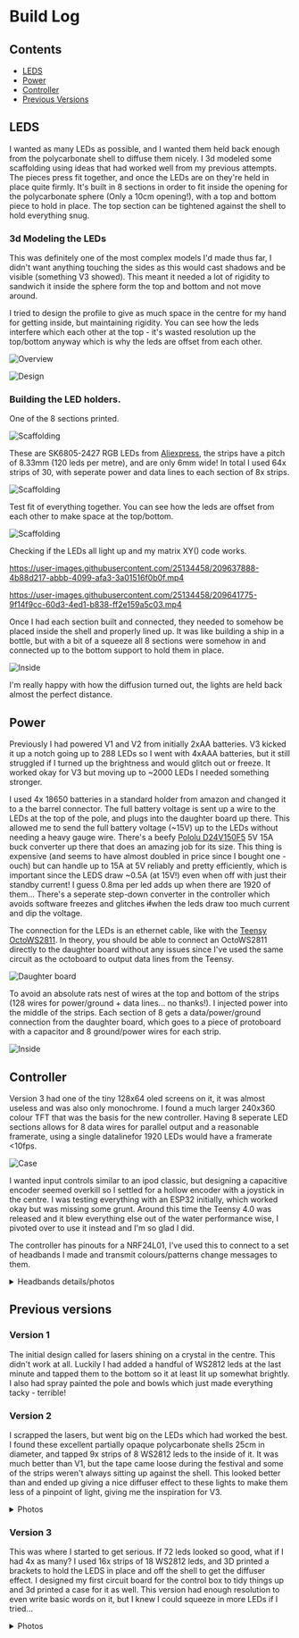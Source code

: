 # Build Log

## Contents
- [LEDS](#leds)
- [Power](#power)
- [Controller](#controller)
- [Previous Versions](#previous-versions)
  

## LEDS
I wanted as many LEDs as possible, and I wanted them held back enough from the polycarbonate shell to diffuse them nicely. 
I 3d modeled some scaffolding using ideas that had worked well from my previous attempts. The pieces press fit together, and once the LEDs are on they're held in place quite firmly. It's built in 8 sections in order to fit inside the opening for the polycarbonate sphere (Only a 10cm opening!), with a top and bottom piece to hold in place. The top section can be tightened against the shell to hold everything snug. 

### 3d Modeling the LEDs
This was definitely one of the most complex models I'd made thus far, I didn't want anything touching the sides as this would cast shadows and be visible (something V3 showed). This meant it needed a lot of rigidity to sandwich it inside the sphere form the top and bottom and not move around. 

I tried to design the profile to give as much space in the centre for my hand for getting inside, but maintaining rigidity.
You can see how the leds interfere which each other at the top - it's wasted resolution up the top/bottom anyway which is why the leds are offset from each other. 

![Overview](designOverview.PNG)

![Design](v4-design.png)


### Building the LED holders. 
One of the 8 sections printed. 

![Scaffolding](V4-scaffolding1.PNG)


These are SK6805-2427 RGB LEDs from [Aliexpress](https://www.aliexpress.com/item/32818340106.html?spm=a2g0o.order_list.order_list_main.358.679f1802EQyb32), the strips have a pitch of 8.33mm (120 leds per metre), and are only 6mm wide! In total I used 64x strips of 30, with seperate power and data lines to each section of 8x strips. 

![Scaffolding](V4-scaffolding2.PNG)


Test fit of everything together. You can see how the leds are offset from each other to make space at the top/bottom. 

![Scaffolding](V4-Scaffolding3.PNG)


Checking if the LEDs all light up and my matrix XY() code works.
  
https://user-images.githubusercontent.com/25134458/209637888-4b88d217-abbb-4099-afa3-3a01516f0b0f.mp4


https://user-images.githubusercontent.com/25134458/209641775-9f14f9cc-60d3-4ed1-b838-ff2e159a5c03.mp4


Once I had each section built and connected, they needed to somehow be placed inside the shell and properly lined up. It was like building a ship in a bottle, but with a bit of a squeeze all 8 sections were somehow in and connected up to the bottom support to hold them in place. 

![Inside](V4-inside2.JPG)


I'm really happy with how the diffusion turned out, the lights are held back almost the perfect distance. 



## Power
Previously I had powered V1 and V2 from initially 2xAA batteries. V3 kicked it up a notch going up to 288 LEDs so I went with 4xAAA batteries, but it still struggled if I turned up the brightness and would glitch out or freeze. It worked okay for V3 but moving up to ~2000 LEDs I needed something stronger. 

I used 4x 18650 batteries in a standard holder from amazon and changed it to a the barrel connector. The full battery voltage is sent up a wire to the LEDs at the top of the pole, and plugs into the daughter board up there. This allowed me to send the full battery voltage (~15V) up to the LEDs without needing a heavy gauge wire. There's a beefy [Pololu D24V150F5](https://www.pololu.com/product/2881) 5V 15A buck converter up there that does an amazing job for its size. This thing is expensive (and seems to have almost doubled in price since I bought one - ouch) but can handle up to 15A at 5V reliably and pretty efficiently, which is important since the LEDS draw ~0.5A (at 15V!) even when off with just their standby current! I guess 0.8ma per led adds up when there are 1920 of them... There's a seperate step-down converter in the controller which avoids software freezes and glitches ~~if~~when the leds draw too much current and dip the voltage. 

The connection for the LEDs is an ethernet cable, like with the [Teensy OctoWS2811](https://www.pjrc.com/store/octo28_adaptor.html). In theory, you should be able to connect an OctoWS2811 directly to the daughter board without any issues since I've used the same circuit as the octoboard to output data lines from the Teensy. 

![Daughter board](V4-daughterBoard.PNG)


To avoid an absolute rats nest of wires at the top and bottom of the strips (128 wires for power/ground + data lines... no thanks!). I injected power into the middle of the strips. Each section of 8 gets a data/power/ground connection from the daughter board, which goes to a piece of protoboard with a capacitor and 8 ground/power wires for each strip. 

![Inside](V4-inside.jpg)


## Controller
Version 3 had one of the tiny 128x64 oled screens on it, it was almost useless and was also only monochrome. I found a much larger 240x360 colour TFT that was the basis for the new controller. Having 8 seperate LED sections allows for 8 data wires for parallel output and a reasonable framerate, using a single datalinefor 1920 LEDs would have a framerate <10fps. 

![Case](Controller-case.png)

I wanted input controls similar to an ipod classic, but designing a capacitive encoder seemed overkill so I settled for a hollow encoder with a joystick in the centre. I was testing everything with an ESP32 initially, which worked okay but was missing some grunt. Around this time the Teensy 4.0 was released and it blew everything else out of the water performance wise, I pivoted over to use it instead and I'm so glad I did. 

The controller has pinouts for a NRF24L01, I've used this to connect to a set of headbands I made and transmit colours/patterns change messages to them. 

<details>
  <summary>Headbands details/photos</summary>
  
  The headbands have a mere 14 LEDs on them in a waterproof casing, connected to a small circuit board that holds an ATTINY and an NRF24L01, powered by 2xAA batteries in a 3d printed case. The case is a little bulky, but has a nice curve that conforms to the back of your head. It's proven to be a pretty sturdy design, none of the 12 I made have broken yet... A couple patterns and the NRF code is at the limit of what the ATTINY can do, though it's impressive for a DIP8 chip! Technically powering the leds from 3V shouldn't work and I was prepared to squeeze a boost converter in there, but it somehow works without it! 
  
  ![photo](HeadbandGroup.jpg)
  
  </details>


## Previous versions
### Version 1  
The initial design called for lasers shining on a crystal in the centre. This didn't work at all. Luckily I had added a handful of WS2812 leds at the last minute and tapped them to the bottom so it at least lit up somewhat brightly. I also had spray painted the pole and bowls which just made everything tacky - terrible!

### Version 2 
I scrapped the lasers, but went big on the LEDs which had worked the best. I found these excellent partially opaque polycarbonate shells 25cm in diameter, and tapped 9x strips of 8 WS2812 leds to the inside of it. It was much better than V1, but the tape came loose during the festival and some of the strips weren't always sitting up against the shell. This looked better than and ended up giving a nice diffuser effect to these lights to make them less of a pinpoint of light, giving me the inspiration for V3. 
  <details> 
    <summary>Photos</summary>
  
  ![Version 2](OldVersions/V2-totem.GIF)
  
  </details>
  
### Version 3 
This was where I started to get serious. If 72 leds looked so good, what if I had 4x as many?  I used 16x strips of 18 WS2812 leds, and 3D printed a brackets to hold the LEDS in place and off the shell to get the diffuser effect. I designed my first circuit board for the control box to tidy things up and 3d printed a case for it as well. This version had enough resolution to even write basic words on it, but I knew I could squeeze in more LEDs if I tried...

  <details> 
    <summary>Photos</summary>
  
  Here you can see the layout of the LEDs, with the top piece holding them in place, and a spacer in the middle resting against the sphere shell. The 4 rods hold the center piece up but the centre piece was too bulky and these rods too flimsy to keep reasonable tension. The middle spacers worked well but the part up against the shell cast a shadow from the LEDs to the side of them. This design had a lot of snap fits which worked suprisingly well overall. 
  
  ![Version 3](OldVersions/V3-design.png)
  
   You can see how the support rods are bending and the obligatory token capacitor for WS2812 leds. 
  
  ![Verson 3](OldVersions/V3-inside.PNG)

https://user-images.githubusercontent.com/25134458/209637023-156c7152-dfb4-41f7-a652-bb55d0df1f59.mp4




  
  </details>
